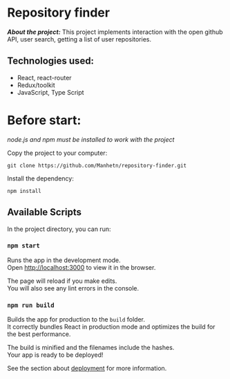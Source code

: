 # Repository finder

**_About the project:_** This project implements interaction with the open github API, user search, getting a list of user repositories.

## Technologies used:

- React, react-router
- Redux/toolkit
- JavaScript, Type Script

# Before start:

_node.js and npm must be installed to work with the project_

Copy the project to your computer:

```
git clone https://github.com/Manhetn/repository-finder.git
```

Install the dependency:

```
npm install
```

## Available Scripts

In the project directory, you can run:

### `npm start`

Runs the app in the development mode.\
Open [http://localhost:3000](http://localhost:3000) to view it in the browser.

The page will reload if you make edits.\
You will also see any lint errors in the console.

### `npm run build`

Builds the app for production to the `build` folder.\
It correctly bundles React in production mode and optimizes the build for the best performance.

The build is minified and the filenames include the hashes.\
Your app is ready to be deployed!

See the section about [deployment](https://facebook.github.io/create-react-app/docs/deployment) for more information.
